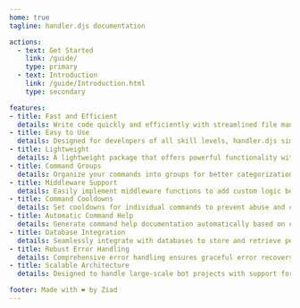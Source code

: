 ```yaml
---
home: true
tagline: handler.djs documentation

actions:
  - text: Get Started
    link: /guide/
    type: primary
  - text: Introduction
    link: /guide/Introduction.html
    type: secondary

features:
- title: Fast and Efficient
  details: Write code quickly and efficiently with streamlined file management and performance optimizations.
- title: Easy to Use
  details: Designed for developers of all skill levels, handler.djs simplifies Discord.js bot development without requiring extensive experience.
- title: Lightweight
  details: A lightweight package that offers powerful functionality without bloating your project's dependencies.
- title: Command Groups
  details: Organize your commands into groups for better categorization and easier command discovery.
- title: Middleware Support
  details: Easily implement middleware functions to add custom logic before or after command execution.
- title: Command Cooldowns
  details: Set cooldowns for individual commands to prevent abuse and control command usage rates.
- title: Automatic Command Help
  details: Generate command help documentation automatically based on command configuration, making it easy for users to understand and utilize your bot's commands.
- title: Database Integration
  details: Seamlessly integrate with databases to store and retrieve persistent data for your bot.
- title: Robust Error Handling
  details: Comprehensive error handling ensures graceful error recovery and prevents crashes in your bot.
- title: Scalable Architecture
  details: Designed to handle large-scale bot projects with support for modular and extensible architecture.

footer: Made with ❤️ by Ziad
---
```



